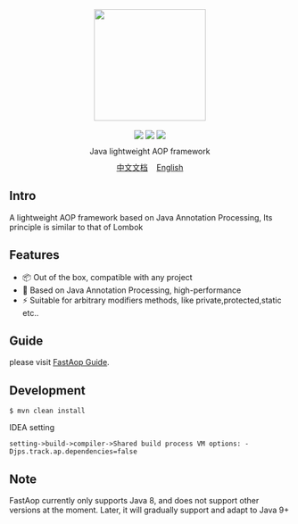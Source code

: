<div align=center>
<img width="200px;" src="http://pan.sudoyc.com:7878/apps/files_sharing/publicpreview/zsW4eHSPx9DKt8P?x=3710&y=1192&a=true&file=logo.png&scalingup=0"/>
</div>

<br/>

<div align=center>
  <img src="https://img.shields.io/badge/licenes-MIT-blue.svg"/>
  <img src="https://img.shields.io/badge/jdk-1.8-green.svg"/>
  <a href="https://mvnrepository.com/artifact/org.fastlight/fastaop" target="_blank">
      <img src="https://img.shields.io/badge/release-1.0.1-brightgreen.svg"/>
  </a>
</div>
<div align=center style="margin:10px 0px 10px 0px">
Java lightweight AOP framework
</div>
<div align=center >
  <span><a href="/readme-zh.md">中文文档</a>&nbsp;&nbsp;&nbsp;&nbsp;<a href="/readme.md">English</a></span>
</div>

## Intro

A lightweight AOP framework based on Java Annotation Processing, Its principle is similar to that of Lombok

## Features

- 📦 Out of the box, compatible with any project
- 🚀 Based on Java Annotation Processing, high-performance
- ⚡️ Suitable for arbitrary modifiers methods, like private,protected,static etc..

## Guide

  please visit [FastAop Guide](http://doc.fastlight.org:7878).

## Development

```
$ mvn clean install
```

IDEA setting

```
setting->build->compiler->Shared build process VM options: -Djps.track.ap.dependencies=false
```

## Note

FastAop currently only supports Java 8, and does not support other versions at the moment. Later, it will gradually support and adapt to Java 9+
